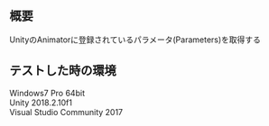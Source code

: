 ## 概要  
UnityのAnimatorに登録されているパラメータ(Parameters)を取得する
<br /> 
## テストした時の環境  
Windows7 Pro 64bit  
Unity 2018.2.10f1  
Visual Studio Community 2017  

